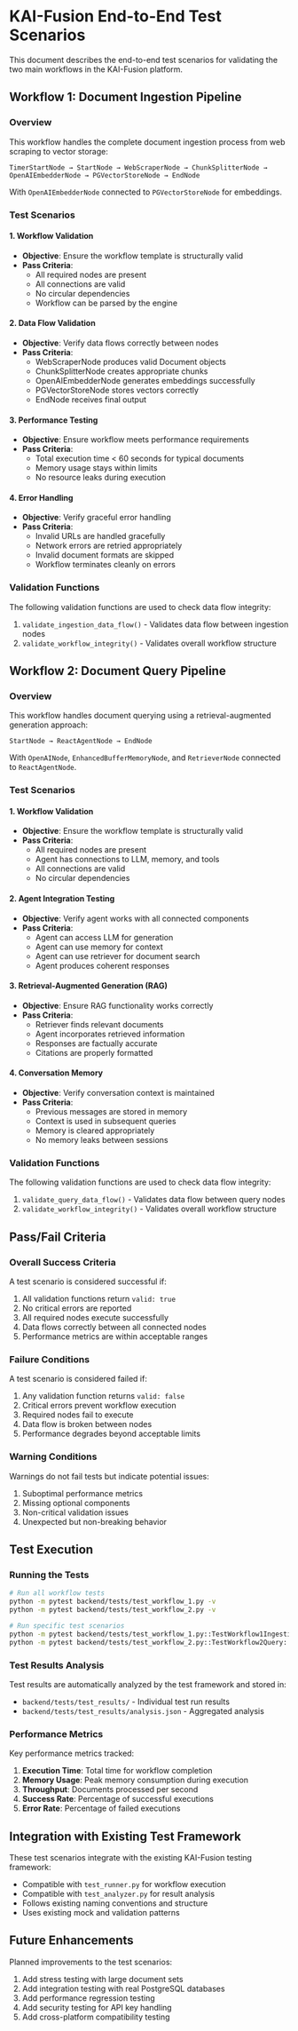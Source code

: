 # KAI-Fusion End-to-End Test Scenarios

This document describes the end-to-end test scenarios for validating the two main workflows in the KAI-Fusion platform.

## Workflow 1: Document Ingestion Pipeline

### Overview
This workflow handles the complete document ingestion process from web scraping to vector storage:

```
TimerStartNode → StartNode → WebScraperNode → ChunkSplitterNode → 
OpenAIEmbedderNode → PGVectorStoreNode → EndNode
```

With `OpenAIEmbedderNode` connected to `PGVectorStoreNode` for embeddings.

### Test Scenarios

#### 1. Workflow Validation
- **Objective**: Ensure the workflow template is structurally valid
- **Pass Criteria**: 
  - All required nodes are present
  - All connections are valid
  - No circular dependencies
  - Workflow can be parsed by the engine

#### 2. Data Flow Validation
- **Objective**: Verify data flows correctly between nodes
- **Pass Criteria**:
  - WebScraperNode produces valid Document objects
  - ChunkSplitterNode creates appropriate chunks
  - OpenAIEmbedderNode generates embeddings successfully
  - PGVectorStoreNode stores vectors correctly
  - EndNode receives final output

#### 3. Performance Testing
- **Objective**: Ensure workflow meets performance requirements
- **Pass Criteria**:
  - Total execution time < 60 seconds for typical documents
  - Memory usage stays within limits
  - No resource leaks during execution

#### 4. Error Handling
- **Objective**: Verify graceful error handling
- **Pass Criteria**:
  - Invalid URLs are handled gracefully
  - Network errors are retried appropriately
  - Invalid document formats are skipped
  - Workflow terminates cleanly on errors

### Validation Functions
The following validation functions are used to check data flow integrity:

1. `validate_ingestion_data_flow()` - Validates data flow between ingestion nodes
2. `validate_workflow_integrity()` - Validates overall workflow structure

## Workflow 2: Document Query Pipeline

### Overview
This workflow handles document querying using a retrieval-augmented generation approach:

```
StartNode → ReactAgentNode → EndNode
```

With `OpenAINode`, `EnhancedBufferMemoryNode`, and `RetrieverNode` connected to `ReactAgentNode`.

### Test Scenarios

#### 1. Workflow Validation
- **Objective**: Ensure the workflow template is structurally valid
- **Pass Criteria**: 
  - All required nodes are present
  - Agent has connections to LLM, memory, and tools
  - All connections are valid
  - No circular dependencies

#### 2. Agent Integration Testing
- **Objective**: Verify agent works with all connected components
- **Pass Criteria**:
  - Agent can access LLM for generation
  - Agent can use memory for context
  - Agent can use retriever for document search
  - Agent produces coherent responses

#### 3. Retrieval-Augmented Generation (RAG)
- **Objective**: Ensure RAG functionality works correctly
- **Pass Criteria**:
  - Retriever finds relevant documents
  - Agent incorporates retrieved information
  - Responses are factually accurate
  - Citations are properly formatted

#### 4. Conversation Memory
- **Objective**: Verify conversation context is maintained
- **Pass Criteria**:
  - Previous messages are stored in memory
  - Context is used in subsequent queries
  - Memory is cleared appropriately
  - No memory leaks between sessions

### Validation Functions
The following validation functions are used to check data flow integrity:

1. `validate_query_data_flow()` - Validates data flow between query nodes
2. `validate_workflow_integrity()` - Validates overall workflow structure

## Pass/Fail Criteria

### Overall Success Criteria
A test scenario is considered successful if:
1. All validation functions return `valid: true`
2. No critical errors are reported
3. All required nodes execute successfully
4. Data flows correctly between all connected nodes
5. Performance metrics are within acceptable ranges

### Failure Conditions
A test scenario is considered failed if:
1. Any validation function returns `valid: false`
2. Critical errors prevent workflow execution
3. Required nodes fail to execute
4. Data flow is broken between nodes
5. Performance degrades beyond acceptable limits

### Warning Conditions
Warnings do not fail tests but indicate potential issues:
1. Suboptimal performance metrics
2. Missing optional components
3. Non-critical validation issues
4. Unexpected but non-breaking behavior

## Test Execution

### Running the Tests
```bash
# Run all workflow tests
python -m pytest backend/tests/test_workflow_1.py -v
python -m pytest backend/tests/test_workflow_2.py -v

# Run specific test scenarios
python -m pytest backend/tests/test_workflow_1.py::TestWorkflow1Ingestion::test_data_flow_validation -v
python -m pytest backend/tests/test_workflow_2.py::TestWorkflow2Query::test_agent_integration -v
```

### Test Results Analysis
Test results are automatically analyzed by the test framework and stored in:
- `backend/tests/test_results/` - Individual test run results
- `backend/tests/test_results/analysis.json` - Aggregated analysis

### Performance Metrics
Key performance metrics tracked:
1. **Execution Time**: Total time for workflow completion
2. **Memory Usage**: Peak memory consumption during execution
3. **Throughput**: Documents processed per second
4. **Success Rate**: Percentage of successful executions
5. **Error Rate**: Percentage of failed executions

## Integration with Existing Test Framework

These test scenarios integrate with the existing KAI-Fusion testing framework:
- Compatible with `test_runner.py` for workflow execution
- Compatible with `test_analyzer.py` for result analysis
- Follows existing naming conventions and structure
- Uses existing mock and validation patterns

## Future Enhancements

Planned improvements to the test scenarios:
1. Add stress testing with large document sets
2. Add integration testing with real PostgreSQL databases
3. Add performance regression testing
4. Add security testing for API key handling
5. Add cross-platform compatibility testing